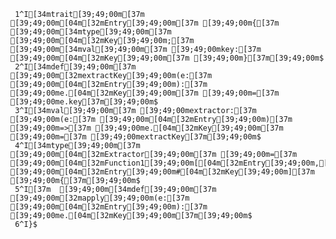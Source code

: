      1^I[34mtrait[39;49;00m[37m [39;49;00m[04m[32mEntry[39;49;00m[37m [39;49;00m{[37m [39;49;00m[34mtype[39;49;00m[37m [39;49;00m[04m[32mKey[39;49;00m;[37m [39;49;00m[34mval[39;49;00m[37m [39;49;00mkey:[37m [39;49;00m[04m[32mKey[39;49;00m[37m [39;49;00m}[37m[39;49;00m$
     2^I[34mdef[39;49;00m[37m [39;49;00m[32mextractKey[39;49;00m(e:[37m [39;49;00m[04m[32mEntry[39;49;00m):[37m [39;49;00me.[04m[32mKey[39;49;00m[37m [39;49;00m=[37m [39;49;00me.key[37m[39;49;00m$
     3^I[34mval[39;49;00m[37m [39;49;00mextractor:[37m [39;49;00m(e:[37m [39;49;00m[04m[32mEntry[39;49;00m)[37m [39;49;00m=>[37m [39;49;00me.[04m[32mKey[39;49;00m[37m [39;49;00m=[37m [39;49;00mextractKey[37m[39;49;00m$
     4^I[34mtype[39;49;00m[37m [39;49;00m[04m[32mExtractor[39;49;00m[37m [39;49;00m=[37m [39;49;00m[04m[32mFunction1[39;49;00m[[04m[32mEntry[39;49;00m,[37m [39;49;00m[04m[32mEntry[39;49;00m#[04m[32mKey[39;49;00m][37m [39;49;00m{[37m[39;49;00m$
     5^I[37m  [39;49;00m[34mdef[39;49;00m[37m [39;49;00m[32mapply[39;49;00m(e:[37m [39;49;00m[04m[32mEntry[39;49;00m):[37m [39;49;00me.[04m[32mKey[39;49;00m[37m[39;49;00m$
     6^I}$
